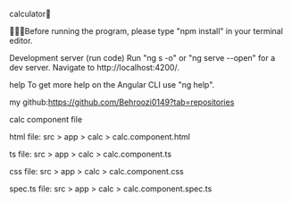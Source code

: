 calculator🧮

💁🏻‍♂️Before running the program, please type "npm install" in your terminal editor.

Development server (run code)
Run "ng s -o" or "ng serve --open" for a dev server. Navigate to http://localhost:4200/.

help
To get more help on the Angular CLI use "ng help".

my github:https://github.com/Behroozi0149?tab=repositories




calc component file

html file: src > app > calc > calc.component.html

ts file: src > app > calc > calc.component.ts

css file: src > app > calc > calc.component.css

spec.ts file: src > app > calc > calc.component.spec.ts